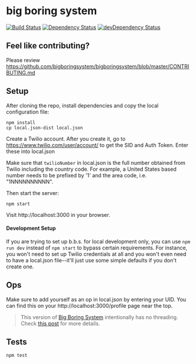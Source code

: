 # big boring system

[![Build Status](https://travis-ci.org/bigboringsystem/bigboringsystem.svg)](https://travis-ci.org/bigboringsystem/bigboringsystem) [![Dependency Status](https://david-dm.org/bigboringsystem/bigboringsystem.svg)](https://david-dm.org/bigboringsystem/bigboringsystem)  [![devDependency Status](https://david-dm.org/bigboringsystem/bigboringsystem/dev-status.svg)](https://david-dm.org/bigboringsystem/bigboringsystem#info=devDependencies)

## Feel like contributing?

Please review https://github.com/bigboringsystem/bigboringsystem/blob/master/CONTRIBUTING.md

## Setup

After cloning the repo, install dependencies and copy the local configuration file:

    npm install
    cp local.json-dist local.json

Create a Twilio account. After you create it, go to https://www.twilio.com/user/account/ to get the SID and Auth Token. Enter these into local.json

Make sure that `twilioNumber` in local.json is the full number obtained
from Twilio including the country code. For example, a United States based
number needs to be prefixed by '1' and the area code, i.e. "1NNNNNNNNNN".

Then start the server:

    npm start

Visit http://localhost:3000 in your browser.

#### Development Setup

If you are trying to set up b.b.s. for local development only, you can use `npm run dev` instead of `npm start` to bypass certain requirements. For instance, you won't need to set up Twilio credentials at all and you won't even need to have a local.json file--it'll just use some simple defaults if you don't create one.

## Ops

Make sure to add yourself as an op in local.json by entering your UID. You can find this on your http://localhost:3000/profile page near the top.

> This version of [Big Boring System](http://bigboringsystem.com) intentionally has
> no threading. Check [this post][post_no_threading] for more details.

[post_no_threading]: http://bigboringsystem.com/post/user!2c0346c9-6434-41aa-8ee8-4167c1af5b70!1419794369


## Tests

    npm test
